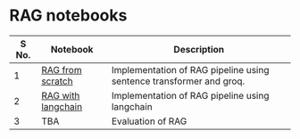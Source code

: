 # RAG notebooks

|S No.| Notebook | Description |
|---|---|---|
|1|[RAG from scratch](https://github.com/adhikarinarayan/RAG_notebooks/blob/main/RAG_from_scratch.ipynb)|Implementation of RAG pipeline using sentence transformer and groq.|
|2|[RAG with langchain](https://github.com/adhikarinarayan/RAG_notebooks/blob/main/RAG_langchain.ipynb)|Implementation of RAG pipeline using langchain|
|3|TBA|Evaluation of RAG|
